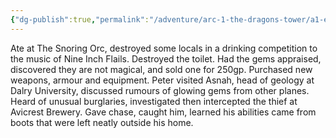 ```yaml
---
{"dg-publish":true,"permalink":"/adventure/arc-1-the-dragons-tower/a1-e3/"}
---
```


Ate at The Snoring Orc, destroyed some locals in a drinking competition to the music of Nine Inch Flails. Destroyed the toilet. Had the gems appraised, discovered they are not magical, and sold one for 250gp. Purchased new weapons, armour and equipment. Peter visited Asnah, head of geology at Dalry University, discussed rumours of glowing gems from other planes. Heard of unusual burglaries, investigated then intercepted the thief at Avicrest Brewery. Gave chase, caught him, learned his abilities came from boots that were left neatly outside his home.